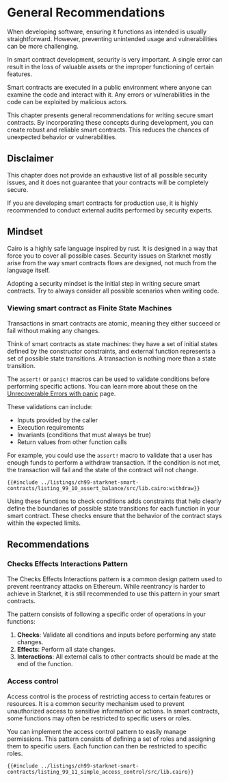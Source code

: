 # General Recommendations

When developing software, ensuring it functions as intended is usually straightforward. However, preventing unintended usage and vulnerabilities can be more challenging.

In smart contract development, security is very important. A single error can result in the loss of valuable assets or the improper functioning of certain features.

Smart contracts are executed in a public environment where anyone can examine the code and interact with it. Any errors or vulnerabilities in the code can be exploited by malicious actors.

This chapter presents general recommendations for writing secure smart contracts. By incorporating these concepts during development, you can create robust and reliable smart contracts. This reduces the chances of unexpected behavior or vulnerabilities.

## Disclaimer

This chapter does not provide an exhaustive list of all possible security issues, and it does not guarantee that your contracts will be completely secure.

If you are developing smart contracts for production use, it is highly recommended to conduct external audits performed by security experts.

## Mindset

Cairo is a highly safe language inspired by rust. It is designed in a way that force you to cover all possible cases. Security issues on Starknet mostly arise from the way smart contracts flows are designed, not much from the language itself.

Adopting a security mindset is the initial step in writing secure smart contracts. Try to always consider all possible scenarios when writing code.

### Viewing smart contract as Finite State Machines

Transactions in smart contracts are atomic, meaning they either succeed or fail without making any changes.

Think of smart contracts as state machines: they have a set of initial states defined by the constructor constraints, and external function represents a set of possible state transitions. A transaction is nothing more than a state transition.

The `assert!` or `panic!` macros can be used to validate conditions before performing specific actions. You can learn more about these on the [Unrecoverable Errors with panic](./ch09-01-unrecoverable-errors-with-panic.md) page.

These validations can include:

- Inputs provided by the caller
- Execution requirements
- Invariants (conditions that must always be true)
- Return values from other function calls

For example, you could use the `assert!` macro to validate that a user has enough funds to perform a withdraw transaction. If the condition is not met, the transaction will fail and the state of the contract will not change.

```rust,noplayground
{{#include ../listings/ch99-starknet-smart-contracts/listing_99_10_assert_balance/src/lib.cairo:withdraw}}
```

Using these functions to check conditions adds constraints that help clearly define the boundaries of possible state transitions for each function in your smart contract. These checks ensure that the behavior of the contract stays within the expected limits.

## Recommendations

### Checks Effects Interactions Pattern

The Checks Effects Interactions pattern is a common design pattern used to prevent reentrancy attacks on Ethereum. While reentrancy is harder to achieve in Starknet, it is still recommended to use this pattern in your smart contracts.

<!-- TODO add reference to the reentrancy CairoByExample page -->

The pattern consists of following a specific order of operations in your functions:

1. **Checks**: Validate all conditions and inputs before performing any state changes.
2. **Effects**: Perform all state changes.
3. **Interactions**: All external calls to other contracts should be made at the end of the function.

### Access control

Access control is the process of restricting access to certain features or resources. It is a common security mechanism used to prevent unauthorized access to sensitive information or actions. In smart contracts, some functions may often be restricted to specific users or roles.

You can implement the access control pattern to easily manage permissions. This pattern consists of defining a set of roles and assigning them to specific users. Each function can then be restricted to specific roles.

```rust,noplayground
{{#include ../listings/ch99-starknet-smart-contracts/listing_99_11_simple_access_control/src/lib.cairo}}
```
